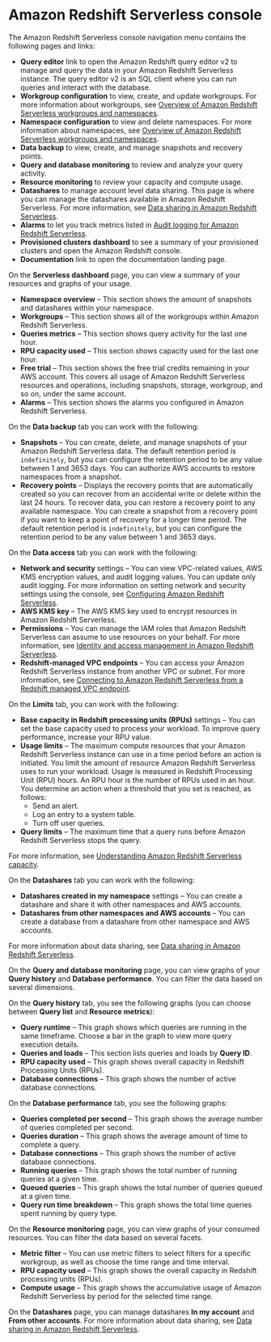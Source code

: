 # Amazon Redshift Serverless console<a name="serverless-console"></a>

The Amazon Redshift Serverless console navigation menu contains the following pages and links: 
+ **Query editor** link to open the Amazon Redshift query editor v2 to manage and query the data in your Amazon Redshift Serverless instance\. The query editor v2 is an SQL client where you can run queries and interact with the database\.
+ **Workgroup configuration** to view, create, and update workgroups\. For more information about workgroups, see [Overview of Amazon Redshift Serverless workgroups and namespaces](https://docs.aws.amazon.com/redshift/latest/mgmt/serverless-workgroup-namespace.html)\.
+ **Namespace configuration** to view and delete namespaces\. For more information about namespaces, see [Overview of Amazon Redshift Serverless workgroups and namespaces](https://docs.aws.amazon.com/redshift/latest/mgmt/serverless-workgroup-namespace.html)\.
+ **Data backup** to view, create, and manage snapshots and recovery points\.
+ **Query and database monitoring** to review and analyze your query activity\.
+ **Resource monitoring** to review your capacity and compute usage\.
+ **Datashares** to manage account level data sharing\. This page is where you can manage the datashares available in Amazon Redshift Serverless\. For more information, see [Data sharing in Amazon Redshift Serverless](serverless-datasharing.md)\.
+ **Alarms** to let you track metrics listed in [ Audit logging for Amazon Redshift Serverless](https://docs.aws.amazon.com/redshift/latest/mgmt/serverless-audit-logging.html)\.
+ **Provisioned clusters dashboard** to see a summary of your provisioned clusters and open the Amazon Redshift console\.
+ **Documentation** link to open the documentation landing page\.

On the **Serverless dashboard** page, you can view a summary of your resources and graphs of your usage\. 
+ **Namespace overview** – This section shows the amount of snapshots and datashares within your namespace\.
+ **Workgroups** – This section shows all of the workgroups within Amazon Redshift Serverless\.
+ **Queries metrics** – This section shows query activity for the last one hour\. 
+ **RPU capacity used** – This section shows capacity used for the last one hour\. 
+ **Free trial** – This section shows the free trial credits remaining in your AWS account\. This covers all usage of Amazon Redshift Serverless resources and operations, including snapshots, storage, workgroup, and so on, under the same account\.
+ **Alarms** – This section shows the alarms you configured in Amazon Redshift Serverless\.

On the **Data backup** tab you can work with the following:
+ **Snapshots** – You can create, delete, and manage snapshots of your Amazon Redshift Serverless data\. The default retention period is `indefinitely`, but you can configure the retention period to be any value between 1 and 3653 days\. You can authorize AWS accounts to restore namespaces from a snapshot\.
+ **Recovery points** – Displays the recovery points that are automatically created so you can recover from an accidental write or delete within the last 24 hours\. To recover data, you can restore a recovery point to any available namespace\. You can create a snapshot from a recovery point if you want to keep a point of recovery for a longer time period\. The default retention period is `indefinitely`, but you can configure the retention period to be any value between 1 and 3653 days\.

On the **Data access** tab you can work with the following:
+ **Network and security** settings – You can view VPC\-related values, AWS KMS encryption values, and audit logging values\. You can update only audit logging\. For more information on setting network and security settings using the console, see [Configuring Amazon Redshift Serverless](serverless-console-configuration.md)\.
+ **AWS KMS key** – The AWS KMS key used to encrypt resources in Amazon Redshift Serverless\. 
+ **Permissions** – You can manage the IAM roles that Amazon Redshift Serverless can assume to use resources on your behalf\. For more information, see [Identity and access management in Amazon Redshift Serverless](serverless-security.md#serverless-iam)\.
+ **Redshift\-managed VPC endpoints** – You can access your Amazon Redshift Serverless instance from another VPC or subnet\. For more information, see [Connecting to Amazon Redshift Serverless from a Redshift managed VPC endpoint](serverless-connecting.md#database-connect-from-managed-vpc-endpoint)\.

On the **Limits** tab, you can work with the following:
+ **Base capacity in Redshift processing units \(RPUs\)** settings – You can set the base capacity used to process your workload\. To improve query performance, increase your RPU value\. 
+ **Usage limits** – The maximum compute resources that your Amazon Redshift Serverless instance can use in a time period before an action is initiated\. You limit the amount of resource Amazon Redshift Serverless uses to run your workload\. Usage is measured in Redshift Processing Unit \(RPU\) hours\. An RPU hour is the number of RPUs used in an hour\. You determine an action when a threshold that you set is reached, as follows: 
  + Send an alert\.
  + Log an entry to a system table\.
  + Turn off user queries\.
+  **Query limits** – The maximum time that a query runs before Amazon Redshift Serverless stops the query\. 

For more information, see [Understanding Amazon Redshift Serverless capacity](serverless-capacity.md#serverless-rpu-capacity)\.

On the **Datashares** tab you can work with the following:
+ **Datashares created in my namespace** settings – You can create a datashare and share it with other namespaces and AWS accounts\. 
+ **Datashares from other namespaces and AWS accounts** – You can create a database from a datashare from other namespace and AWS accounts\. 

For more information about data sharing, see [Data sharing in Amazon Redshift Serverless](serverless-datasharing.md)\.

On the **Query and database monitoring** page, you can view graphs of your **Query history** and **Database performance**\. You can filter the data based on several dimensions\.

On the **Query history** tab, you see the following graphs \(you can choose between **Query list** and **Resource metrics**\):
+ **Query runtime** – This graph shows which queries are running in the same timeframe\. Choose a bar in the graph to view more query execution details\. 
+ **Queries and loads** – This section lists queries and loads by **Query ID**\. 
+ **RPU capacity used** – This graph shows overall capacity in Redshift Processing Units \(RPUs\)\. 
+ **Database connections** – This graph shows the number of active database connections\. 

On the **Database performance** tab, you see the following graphs:
+ **Queries completed per second** – This graph shows the average number of queries completed per second\. 
+ **Queries duration** – This graph shows the average amount of time to complete a query\. 
+ **Database connections** – This graph shows the number of active database connections\. 
+ **Running queries** – This graph shows the total number of running queries at a given time\. 
+ **Queued queries** – This graph shows the total number of queries queued at a given time\. 
+ **Query run time breakdown** – This graph shows the total time queries spent running by query type\. 

On the **Resource monitoring** page, you can view graphs of your consumed resources\. You can filter the data based on several facets\.
+ **Metric filter** – You can use metric filters to select filters for a specific workgroup, as well as choose the time range and time interval\.
+ **RPU capacity used** – This graph shows the overall capacity in Redshift processing units \(RPUs\)\. 
+ **Compute usage** – This graph shows the accumulative usage of Amazon Redshift Serverless by period for the selected time range\. 

On the **Datashares** page, you can manage datashares **In my account** and **From other accounts**\. For more information about data sharing, see [Data sharing in Amazon Redshift Serverless](serverless-datasharing.md)\.